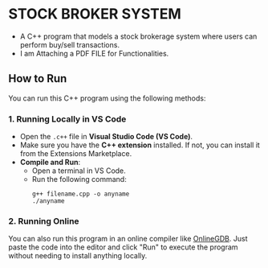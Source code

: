 # STOCK BROKER SYSTEM

- A C++ program that models a stock brokerage system where users can perform buy/sell transactions.
- I am Attaching a PDF FILE for Functionalities.

## How to Run

You can run this C++ program using the following methods:

### 1. Running Locally in VS Code

- Open the `.c++` file in **Visual Studio Code (VS Code)**.
- Make sure you have the **C++ extension** installed. If not, you can install it from the Extensions Marketplace.
- **Compile and Run**:
  - Open a terminal in VS Code.
  - Run the following command:
    ```
    g++ filename.cpp -o anyname
    ./anyname 
    ```

### 2. Running Online

You can also run this program in an online compiler like [OnlineGDB](https://www.onlinegdb.com/online_c++_compiler). Just paste the code into the editor and click "Run" to execute the program without needing to install anything locally.
